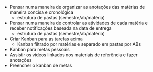 - Pensar numa maneira de organizar as anotações das matérias de maneira concisa e cronológica
	- estrutura de pastas (semestre/ab/matéria)
- Pensar numa maneira de controlar as atividades de cada matéria e receber notificações baseada na data de entrega
	- estrutura de pastas (semestre/ab/matéria)
- Criar Kanban para as tarefas acima
	- Kanban filtrado por matérias e separado em pastas por ABs
- Kanban para metas pessoais
- Assistir os videos linkados nos materiais de referência e fazer anotações
- Preencher o kanban de metas